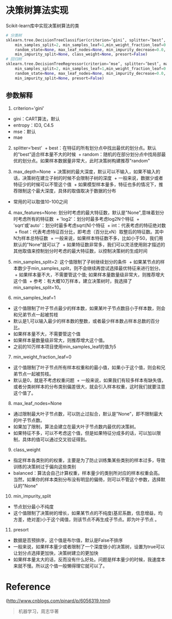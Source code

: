# 决策树算法实现
Scikit-learn库中实现决策树算法的类
```python
# 分类树
sklearn.tree.DecisionTreeClassifier(criterion=’gini’, splitter=’best’, max_depth=None, 
    min_samples_split=2, min_samples_leaf=1,min_weight_fraction_leaf=0.0, max_features=None, 
    random_state=None, max_leaf_nodes=None, min_impurity_decrease=0.0,
    min_impurity_split=None, class_weight=None, presort=False)
# 回归树
sklearn.tree.DecisionTreeRegressor(criterion=’mse’, splitter=’best’, max_depth=None, 
    min_samples_split=2, min_samples_leaf=1,min_weight_fraction_leaf=0.0, max_features=None, 
    random_state=None, max_leaf_nodes=None, min_impurity_decrease=0.0,
    min_impurity_split=None, presort=False)
```
## 参数解释
1. criterion='gini'
  + gini：CART算法，默认
  + entropy：ID3, C4.5
  + mse：默认
  + mae
    
2. splitter=‘best'
  + best：在特征的所有划分点中找出最优的划分点。默认的"best"适合样本量不大的时候
  + random：随机的在部分划分点中找局部最优的划分点。如果样本数据量非常大，此时决策树构建推荐"random"
  
3. max_depth=None
  + 决策树的最大深度，默认可以不输入，如果不输入的话，决策树在建立子树的时候不会限制子树的深度
  + 一般来说，数据少或者特征少的时候可以不管这个值
  + 如果模型样本量多，特征也多的情况下，推荐限制这个最大深度，具体的取值取决于数据的分布
  + 常用的可以取值10-100之间
  
4. max_features=None: 划分时考虑的最大特征数，默认是"None",意味着划分时考虑所有的特征数
  + 'log2'：划分时最多考虑log2N个特征
  + 'sqrt'或'auto'：划分时最多考虑sqrt(N)个特征
  + int：代表考虑的特征绝对数
  + float：代表考虑特征百分比，即考虑（百分比xN）取整后的特征数。其中N为样本总特征数
  + 一般来说，如果样本特征数不多，比如小于50，我们用默认的"None"就可以了
  + 如果特征数非常多，我们可以灵活使用刚才描述的其他取值来控制划分时考虑的最大特征数，以控制决策树的生成时间

5. min_samples_split=2: 这个值限制了子树继续划分的条件 
  + 如果某节点的样本数少于min_samples_split，则不会继续再尝试选择最优特征来进行划分。
  + 如果样本量不大，不需要管这个值; 如果样本量数量级非常大，则推荐增大这个值
  + 参考：有大概10万样本，建立决策树时，我选择了min_samples_split=10。
    
6. min_samples_leaf=1
  + 这个值限制了叶子节点最少的样本数，如果某叶子节点数目小于样本数，则会和兄弟节点一起被剪枝
  + 默认是1,可以输入最少的样本数的整数，或者最少样本数占样本总数的百分比。
  + 如果样本量不大，不需要管这个值
  + 如果样本量数量级非常大，则推荐增大这个值。
  + 之前的10万样本项目使用min_samples_leaf的值为5
  
7. min_weight_fraction_leaf=0
  + 这个值限制了叶子节点所有样本权重和的最小值，如果小于这个值，则会和兄弟节点一起被剪枝。
  + 默认是0，就是不考虑权重问题
  + 一般来说，如果我们有较多样本有缺失值，或者分类树样本的分布类别偏差很大，就会引入样本权重，这时我们就要注意这个值了。
  
8. max_leaf_nodes=None
  + 通过限制最大叶子节点数，可以防止过拟合，默认是"None”，即不限制最大的叶子节点数。
  + 如果加了限制，算法会建立在最大叶子节点数内最优的决策树。
  + 如果特征不多，可以不考虑这个值，但是如果特征分成多的话，可以加以限制，具体的值可以通过交叉验证得到。
  
9. class_weight
  + 指定样本各类别的的权重，主要是为了防止训练集某些类别的样本过多，导致训练的决策树过于偏向这些类别
  + balanced：算法会自己计算权重，样本量少的类别所对应的样本权重会高。当然，如果你的样本类别分布没有明显的偏倚，则可以不管这个参数，选择默认的"None"
  
10. min_impurity_split
  + 节点划分最小不纯度
  + 这个值限制了决策树的增长，如果某节点的不纯度(基尼系数，信息增益，均方差，绝对差)小于这个阈值，则该节点不再生成子节点。即为叶子节点 。
  
11. presort
  + 数据是否预排序，这个值是布尔值，默认是False不排序
  + 一般来说，如果样本量少或者限制了一个深度很小的决策树，设置为true可以让划分点选择更加快，决策树建立的更加快
  + 如果样本量太大的话，反而没有什么好处。问题是样本量少的时候，我速度本来就不慢。所以这个值一般懒得理它就可以了。

# Reference
(http://www.cnblogs.com/pinard/p/6056319.html)
> 机器学习，周志华著
